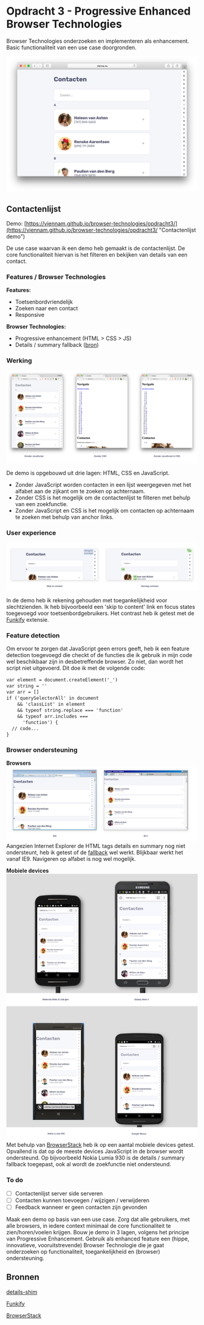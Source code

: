 # Opdracht 3 - Progressive Enhanced Browser Technologies
Browser Technologies onderzoeken en implementeren als enhancement. Basic functionaliteit van een use case doorgronden.

![Contactenlijst screenshot](images/screenshot.png)

## Contactenlijst
Demo: [https://viennam.github.io/browser-technologies/opdracht3/](https://viennam.github.io/browser-technologies/opdracht3/ "Contactenlijst demo")

De use case waarvan ik een demo heb gemaakt is de contactenlijst. De core functionaliteit hiervan is het filteren en bekijken van details van een contact.

### Features / Browser Technologies

**Features:**
- Toetsenbordvriendelijk
- Zoeken naar een contact
- Responsive


**Browser Technologies:**
- Progressive enhancement (HTML > CSS > JS)
- Details / summary fallback ([bron](https://github.com/tyleruebele/details-shim))

### Werking

![Contactenlijst werking](images/werking.png)

De demo is opgebouwd uit drie lagen: HTML, CSS en JavaScript.

- Zonder JavaScript worden contacten in een lijst weergegeven met het alfabet aan de zijkant om te zoeken op achternaam.
- Zonder CSS is het mogelijk om de contactenlijst te filteren met behulp van een zoekfunctie. 
- Zonder JavaScript en CSS is het mogelijk om contacten op achternaam te zoeken met behulp van anchor links.

### User experience

![User experience](images/ux.png)

In de demo heb ik rekening gehouden met toegankelijkheid voor slechtzienden. Ik heb bijvoorbeeld een 'skip to content' link en focus states toegevoegd voor toetsenbordgebruikers. Het contrast heb ik getest met de [Funkify](http://www.funkify.org/) extensie.

### Feature detection

Om ervoor te zorgen dat JavaScript geen errors geeft, heb ik een feature detection toegevoegd die checkt of de functies die ik gebruik in mijn code wel beschikbaar zijn in desbetreffende browser. Zo niet, dan wordt het script niet uitgevoerd. Dit doe ik met de volgende code:

```
var element = document.createElement('_')
var string = ''
var arr = []
if ('querySelectorAll' in document 
    && 'classList' in element 
    && typeof string.replace === 'function' 
    && typeof arr.includes ===
      'function') {
  // code...
}
```

### Browser ondersteuning

**Browsers**
![Browsers](images/browsers.png)
Aangezien Internet Explorer de HTML tags details en summary nog niet ondersteunt, heb ik getest of de [fallback](https://github.com/tyleruebele/details-shim) wel werkt. Blijkbaar werkt het vanaf IE9. Navigeren op alfabet is nog wel mogelijk.

**Mobiele devices**
![Mobiele devices](images/mobiel.png)
Met behulp van [BrowserStack](https://www.browserstack.com/) heb ik op een aantal mobiele devices getest. Opvallend is dat op de meeste devices JavaScript in de browser wordt ondersteund. Op bijvoorbeeld Nokia Lumia 930 is de details / summary fallback toegepast, ook al wordt de zoekfunctie niet ondersteund.

### To do
- [ ] Contactenlijst server side serveren
- [ ] Contacten kunnen toevoegen / wijzigen / verwijderen
- [ ] Feedback wanneer er geen contacten zijn gevonden

Maak een demo op basis van een use case. Zorg dat alle gebruikers, met alle browsers, in iedere context minimaal de core functionaliteit te zien/horen/voelen krijgen. Bouw je demo in 3 lagen, volgens het principe van Progressive Enhancement. Gebruik als enhanced feature een (hippe, innovatieve, vooruitstrevende) Browser Technologie die je gaat onderzoeken op functionaliteit, toegankelijkheid en (browser) ondersteuning.

## Bronnen

[details-shim](https://github.com/tyleruebele/details-shim)

[Funkify](http://www.funkify.org/)

[BrowserStack](https://www.browserstack.com/)

